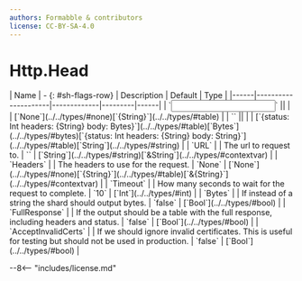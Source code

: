 ```yaml
---
authors: Formabble & contributors
license: CC-BY-SA-4.0
---
```



# Http.Head

<div class="sh-parameters" markdown="1">
| Name | - {: #sh-flags-row} | Description | Default | Type |
|------|---------------------|-------------|---------|------|
| `<input>` || | | [`None`](../../types/#none)[`{String}`](../../types/#table) |
| `<output>` || | | [`{status: Int headers: {String} body: Bytes}`](../../types/#table)[`Bytes`](../../types/#bytes)[`{status: Int headers: {String} body: String}`](../../types/#table)[`String`](../../types/#string) |
| `URL` |  | The url to request to. | `` | [`String`](../../types/#string)[`&String`](../../types/#contextvar) |
| `Headers` |  | The headers to use for the request. | `None` | [`None`](../../types/#none)[`{String}`](../../types/#table)[`&{String}`](../../types/#contextvar) |
| `Timeout` |  | How many seconds to wait for the request to complete. | `10` | [`Int`](../../types/#int) |
| `Bytes` |  | If instead of a string the shard should output bytes. | `false` | [`Bool`](../../types/#bool) |
| `FullResponse` |  | If the output should be a table with the full response, including headers and status. | `false` | [`Bool`](../../types/#bool) |
| `AcceptInvalidCerts` |  | If we should ignore invalid certificates. This is useful for testing but should not be used in production. | `false` | [`Bool`](../../types/#bool) |

</div>



--8<-- "includes/license.md"

